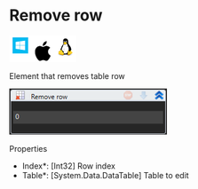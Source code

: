 # Remove row

![](<../../../../.gitbook/assets/image (226).png>)

Element that removes table row

![](<../../../../.gitbook/assets/image (120).png>)

Properties

* Index\*: \[Int32] Row index
* Table\*: \[System.Data.DataTable] Table to edit
